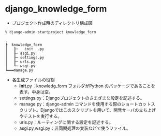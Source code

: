 # django_knowledge_form

- プロジェクト作成時のディレクトリ構成図
```
% django-admin startproject knowledge_form

.
┣  knowledge_form
┃   ┠─ __init__.py
┃   ┠─ asgi.py
┃   ┠─ settings.py
┃   ┠─ urls.py
┃   ┗─ wsgi.py
┗━━━manage.py

```

- 各生成ファイルの役割
  - __init__.py：knowledg_form フォルダがPython のパッケージであることを表す。中身は空。
  - settings.py：Djangoプロジェクトのさまざまな設定を記述する。
  - manage.py：django-admin コマンドを使用する際のショートカットスクリプト。Djangoではこのスクリプトを用いて、開発サーバの立ち上げやテストを実行する。
  - urls.py：ルーティングに関する設定を記述する。
  - asgi.py,wsgi.py：非同期処理の実装などで使うファイル。

